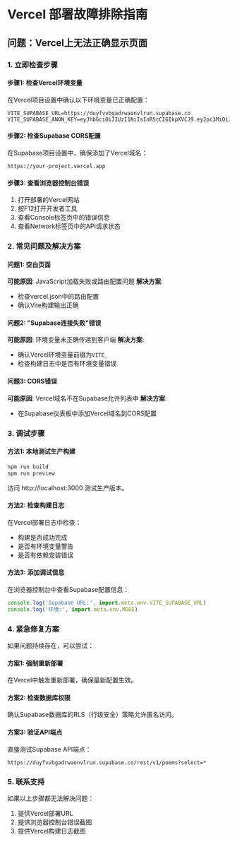 # Vercel 部署故障排除指南

## 问题：Vercel上无法正确显示页面

### 1. 立即检查步骤

#### 步骤1: 检查Vercel环境变量
在Vercel项目设置中确认以下环境变量已正确配置：
```
VITE_SUPABASE_URL=https://duyfvvbgadrwaonvlrun.supabase.co
VITE_SUPABASE_ANON_KEY=eyJhbGciOiJIUzI1NiIsInR5cCI6IkpXVCJ9.eyJpc3MiOiJzdXBhYmFzZSIsInJlZiI6ImR1eWZ2dmJnYWRyd2FvbnZscnVuIiwicm9sZSI6ImFub24iLCJpYXQiOjE3NjAyODM2MjAsImV4cCI6MjA3NTg1OTYyMH0.3wExEYQ0PcdEqcML9WsvM36A74gBBXjfmmtbilwsUZ0
```

#### 步骤2: 检查Supabase CORS配置
在Supabase项目设置中，确保添加了Vercel域名：
```
https://your-project.vercel.app
```

#### 步骤3: 查看浏览器控制台错误
1. 打开部署的Vercel网站
2. 按F12打开开发者工具
3. 查看Console标签页中的错误信息
4. 查看Network标签页中的API请求状态

### 2. 常见问题及解决方案

#### 问题1: 空白页面
**可能原因**: JavaScript加载失败或路由配置问题
**解决方案**:
- 检查vercel.json中的路由配置
- 确认Vite构建输出正确

#### 问题2: "Supabase连接失败"错误
**可能原因**: 环境变量未正确传递到客户端
**解决方案**:
- 确认Vercel环境变量前缀为`VITE_`
- 检查构建日志中是否有环境变量错误

#### 问题3: CORS错误
**可能原因**: Vercel域名不在Supabase允许列表中
**解决方案**:
- 在Supabase仪表板中添加Vercel域名到CORS配置

### 3. 调试步骤

#### 方法1: 本地测试生产构建
```bash
npm run build
npm run preview
```

访问 http://localhost:3000 测试生产版本。

#### 方法2: 检查构建日志
在Vercel部署日志中检查：
- 构建是否成功完成
- 是否有环境变量警告
- 是否有依赖安装错误

#### 方法3: 添加调试信息
在浏览器控制台中查看Supabase配置信息：
```javascript
console.log('Supabase URL:', import.meta.env.VITE_SUPABASE_URL)
console.log('环境:', import.meta.env.MODE)
```

### 4. 紧急修复方案

如果问题持续存在，可以尝试：

#### 方案1: 强制重新部署
在Vercel中触发重新部署，确保最新配置生效。

#### 方案2: 检查数据库权限
确认Supabase数据库的RLS（行级安全）策略允许匿名访问。

#### 方案3: 验证API端点
直接测试Supabase API端点：
```
https://duyfvvbgadrwaonvlrun.supabase.co/rest/v1/poems?select=*
```

### 5. 联系支持

如果以上步骤都无法解决问题：
1. 提供Vercel部署URL
2. 提供浏览器控制台错误截图
3. 提供Vercel构建日志截图